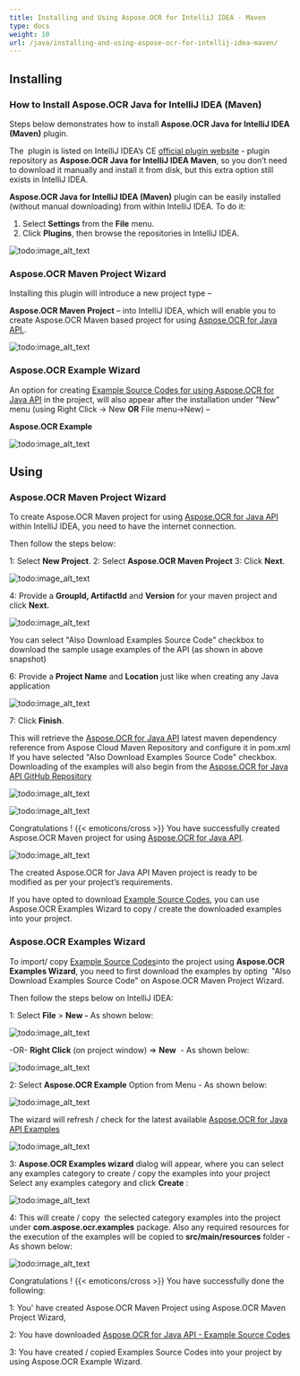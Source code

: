 ```yaml
---
title: Installing and Using Aspose.OCR for IntelliJ IDEA - Maven
type: docs
weight: 10
url: /java/installing-and-using-aspose-ocr-for-intellij-idea-maven/
---
```


## **Installing**

### **How to Install Aspose.OCR Java for IntelliJ IDEA (Maven)**

Steps below demonstrates how to install **Aspose.OCR Java for IntelliJ IDEA (Maven)** plugin.

The  plugin is listed on IntelliJ IDEA’s CE [official plugin website](https://plugins.jetbrains.com/plugin/8036-aspose-ocr-java-for-intellij-idea-maven/) - plugin repository as **Aspose.OCR Java for IntelliJ IDEA Maven**, so you don’t need to download it manually and install it from disk, but this extra option still exists in IntelliJ IDEA.

**Aspose.OCR Java for IntelliJ IDEA (Maven)** plugin can be easily installed (without manual downloading) from within IntelliJ IDEA. To do it:

1. Select **Settings** from the **File** menu.
1. Click **Plugins**, then browse the repositories in IntelliJ IDEA.

![todo:image_alt_text](http://i.imgur.com/kxaz6OV.jpg)

### **Aspose.OCR Maven Project Wizard**

Installing this plugin will introduce a new project type –

**Aspose.OCR Maven Project** – into IntelliJ IDEA, which will enable you to create Aspose.OCR Maven based project for using [Aspose.OCR for Java API.](https://products.aspose.com/ocr/java).

![todo:image_alt_text](http://i.imgur.com/pGFpoiu.jpg)

### **Aspose.OCR Example Wizard**

An option for creating [Example Source Codes for using Aspose.OCR for Java API](https://github.com/aspose-ocr/Aspose.OCR-for-Java/tree/master/Examples) in the project, will also appear after the installation under "New" menu (using Right Click -> New **OR** File menu->New) –

**Aspose.OCR Example**

![todo:image_alt_text](http://i.imgur.com/eMsSuxR.jpg)

## **Using**

### **Aspose.OCR Maven Project Wizard**

To create Aspose.OCR Maven project for using [Aspose.OCR for Java API](https://products.aspose.com/ocr/java) within IntelliJ IDEA, you need to have the internet connection.

Then follow the steps below:

1: Select **New Project**.
2: Select **Aspose.OCR Maven Project**
3: Click **Next**.

![todo:image_alt_text](http://i.imgur.com/pGFpoiu.jpg)

4: Provide a **GroupId, ArtifactId** and **Version** for your maven project and click **Next.**

![todo:image_alt_text](http://i.imgur.com/eXu9oQI.jpg)

You can select "Also Download Examples Source Code" checkbox to download the sample usage examples of the API (as shown in above snapshot)

6: Provide a **Project Name** and **Location** just like when creating any Java application

![todo:image_alt_text](http://i.imgur.com/qKhY4X4.jpg)

7: Click **Finish**.

This will retrieve the [Aspose.OCR for Java API](https://products.aspose.com/ocr/java) latest maven dependency reference from Aspose Cloud Maven Repository and configure it in pom.xml
If you have selected "Also Download Examples Source Code" checkbox. Downloading of the examples will also begin from the [Aspose.OCR for Java API GitHub Repository](https://github.com/aspose-ocr/Aspose.OCR-for-Java/tree/master/Examples)

![todo:image_alt_text](http://i.imgur.com/7Pz2N2z.jpg)

![todo:image_alt_text](http://i.imgur.com/EPRx93G.jpg)

Congratulations ! {{< emoticons/cross >}} You have successfully created Aspose.OCR Maven project for using [Aspose.OCR for Java API](https://products.aspose.com/ocr/java).

![todo:image_alt_text](http://i.imgur.com/L6QqEk5.jpg)

The created Aspose.OCR for Java API Maven project is ready to be modified as per your project’s requirements.

If you have opted to download [Example Source Codes](https://github.com/aspose-ocr/Aspose.OCR-for-Java/tree/master/Examples), you can use Aspose.OCR Examples Wizard to copy / create the downloaded examples into your project.

### **Aspose.OCR Examples Wizard**

To import/ copy [Example Source Codes](https://github.com/aspose-ocr/Aspose.OCR-for-Java/tree/master/Examples)into the project using **Aspose.OCR Examples Wizard**, you need to first download the examples by opting  "Also Download Examples Source Code" on Aspose.OCR Maven Project Wizard.

Then follow the steps below on IntelliJ IDEA:

1: Select **File** > **New -** As shown below:

![todo:image_alt_text](http://i.imgur.com/N8tT9Q0.jpg)

-OR- **Right Click** (on project window) => **New**  - As shown below:

![todo:image_alt_text](http://i.imgur.com/aUBWkhp.jpg)

2: Select **Aspose.OCR Example** Option from Menu - As shown below:

![todo:image_alt_text](http://i.imgur.com/0tq4rOC.jpg)

The wizard will refresh / check for the latest available [Aspose.OCR for Java API Examples](https://github.com/aspose-ocr/Aspose.OCR-for-Java/tree/master/Examples)

![todo:image_alt_text](http://i.imgur.com/5PZwsuq.jpg)

3: **Aspose.OCR Examples wizard** dialog will appear, where you can select any examples category to create / copy the examples into your project
Select any examples category and click **Create** :

![todo:image_alt_text](http://i.imgur.com/eMsSuxR.jpg)

4: This will create / copy  the selected category examples into the project under **com.aspose.ocr.examples** package.
Also any required resources for the execution of the examples will be copied to **src/main/resources** folder - As shown below:

![todo:image_alt_text](http://i.imgur.com/JAQrsbb.jpg)

Congratulations ! {{< emoticons/cross >}} You have successfully done the following:

1: You' have created Aspose.OCR Maven Project using Aspose.OCR Maven Project Wizard,

2: You have downloaded [Aspose.OCR for Java API - Example Source Codes](https://github.com/aspose-ocr/Aspose.OCR-for-Java/tree/master/Examples)

3: You have created / copied Examples Source Codes into your project by using Aspose.OCR Example Wizard.
